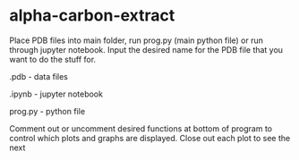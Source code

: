 # alpha-carbon-extract
Place PDB files into main folder, run prog.py (main python file) or run through jupyter notebook. Input the desired name for the PDB file that you want to do the stuff for.

.pdb - data files

.ipynb - jupyter notebook

prog.py - python file

Comment out or uncomment desired functions at bottom of program to control which plots and graphs are displayed.  Close out each plot to see the next
